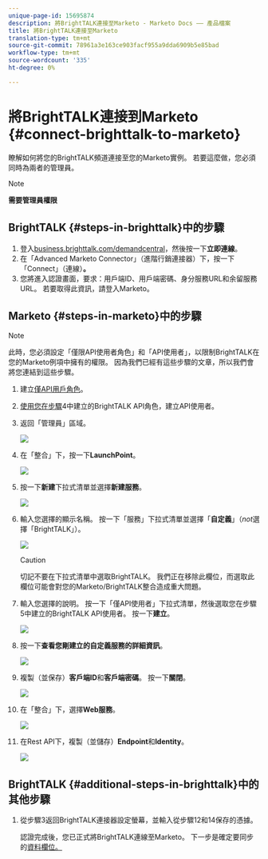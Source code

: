 ```yaml
---
unique-page-id: 15695874
description: 將BrightTALK連接至Marketo - Marketo Docs —— 產品檔案
title: 將BrightTALK連接至Marketo
translation-type: tm+mt
source-git-commit: 78961a3e163ce903facf955a9dda6909b5e85bad
workflow-type: tm+mt
source-wordcount: '335'
ht-degree: 0%

---
```



# 將BrightTALK連接到Marketo {#connect-brighttalk-to-marketo}

瞭解如何將您的BrightTALK頻道連接至您的Marketo實例。 若要這麼做，您必須同時為兩者的管理員。

>[!NOTE]
>
>**需要管理員權限**

## BrightTALK {#steps-in-brighttalk}中的步驟

1. 登入[business.brighttalk.com/demandcentral](http://business.brighttalk.com/demandcentral/login)，然後按一下&#x200B;**立即連線**。
1. 在「Advanced Marketo Connector」（進階行銷連接器）下，按一下「Connect」（連線）**。**
1. 您將進入認證畫面，要求：用戶端ID、用戶端密碼、身分服務URL和余留服務URL。 若要取得此資訊，請登入Marketo。

## Marketo {#steps-in-marketo}中的步驟

>[!NOTE]
>
>此時，您必須設定「僅限API使用者角色」和「API使用者」，以限制BrightTALK在您的Marketo例項中擁有的權限。 因為我們已經有這些步驟的文章，所以我們會將您連結到這些步驟。

1. 建立[僅API用戶角色](/help/marketo/product-docs/administration/users-and-roles/create-an-api-only-user-role.md)。
1. [使用您在步驟](/help/marketo/product-docs/administration/users-and-roles/create-an-api-only-user.md)4中建立的BrightTALK API角色，建立API使用者。
1. 返回「管理員」區域。

   ![](assets/one.png)

1. 在「整合」下，按一下&#x200B;**LaunchPoint**。

   ![](assets/two.png)

1. 按一下&#x200B;**新建**&#x200B;下拉式清單並選擇&#x200B;**新建服務**。

   ![](assets/three.png)

1. 輸入您選擇的顯示名稱。 按一下「服務」下拉式清單並選擇「**自定義**」（_not_&#x200B;選擇「BrightTALK」）。

   ![](assets/four.png)

   >[!CAUTION]
   >
   >切記不要在下拉式清單中選取BrightTALK。 我們正在移除此欄位，而選取此欄位可能會對您的Marketo/BrightTALK整合造成重大問題。

1. 輸入您選擇的說明。 按一下「僅API使用者」下拉式清單，然後選取您在步驟5中建立的BrightTALK API使用者。 按一下&#x200B;**建立**。

   ![](assets/five.png)

1. 按一下&#x200B;**查看您剛建立的自定義服務的詳細資訊**。

   ![](assets/six.png)

1. 複製（並保存）**客戶端ID**&#x200B;和&#x200B;**客戶端密碼**。 按一下&#x200B;**關閉**。

   ![](assets/eight-1.png)

1. 在「整合」下，選擇&#x200B;**Web服務**。

   ![](assets/nine-1.png)

1. 在Rest API下，複製（並儲存）**Endpoint**&#x200B;和&#x200B;**Identity**。

   ![](assets/ten.png)

## BrightTALK {#additional-steps-in-brighttalk}中的其他步驟

1. 從步驟3返回BrightTALK連接器設定螢幕，並輸入從步驟12和14保存的憑據。

   認證完成後，您已正式將BrightTALK連線至Marketo。 下一步是確定要同步的[資料欄位。](http://support.brighttalk.com/hc/en-us/articles/115005131274-BrightTALK-Connector-for-Marketo-Choose-the-Fields-to-Sync)
